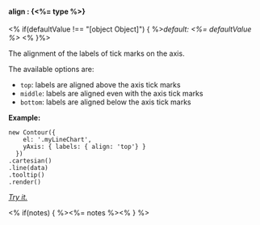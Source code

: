 #### **align** : {<%= type %>}

<% if(defaultValue !== "[object Object]") { %>*default: <%= defaultValue %>* <% }%>

The alignment of the labels of tick marks on the axis.

The available options are: 

* `top`: labels are aligned above the axis tick marks
* `middle`: labels are aligned even with the axis tick marks
* `bottom`: labels are aligned below the axis tick marks

**Example:**

    new Contour({
        el: '.myLineChart',
        yAxis: { labels: { align: 'top'} }
      })
    .cartesian()
    .line(data)
    .tooltip()
    .render()

*[Try it.](<%= jsFiddleLink %>)*

<% if(notes) { %><%= notes %><% } %>

